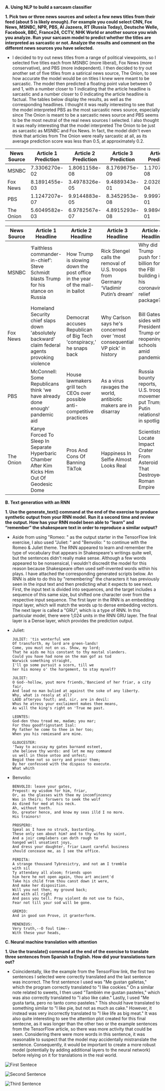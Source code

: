 **A. Using NLP to build a sarcasm classifier**
  
  **1. Pick two or three news sources and select a few news titles from their feed (about 5 is likely enough).  For example you could select CNN, Fox News, MSNBC, NPR, PBS, Al Jazeera, RT (Russia Today), Deutsche Welle, Facebook, BBC, France24, CCTV, NHK World or another source you wish you analyze.  Run your sarcasm model to predict whether the titles are interpreted as sarcastic or not.  Analyze the results and comment on the different news sources you have selected.**
  
* I decided to try out news titles from a range of political viewpoints, so I selected five titles each from MSNBC (more liberal), Fox News (more conservative), and PBS (more independent).  I then decided to try out another set of five titles from a satirical news source, The Onion, to see how accurate the model would be on titles I knew were meant to be sarcastic.  The model then predicted a floating point value between 0 and 1, with a number closer to 1 indicating that the article headline is sarcastic and a number closer to 0 indicating the article headline is factual.  The tables below display the results, as well as the corresponding headlines.  I thought it was really interesting to see that the model interpreted PBS as the most sarcastic news source, especially since The Onion is meant to be a sarcastic news source and PBS seems to be the most neutral of the real news sources I selected.  I also thought it was really interesting that the model interpreted The Onion to be just as sarcastic as MSNBC and Fox News.  In fact, the model didn't even think that articles from The Onion were really sarcastic at all, as its average prediction score was less than 0.5, at approximately 0.2.



| News Source | Article 1 Prediction | Article 2 Prediction | Article 3 Prediction | Article 4 Prediction | Article 5 Prediction | Average Prediction |
|-------------|----------------------|----------------------|----------------------|----------------------|----------------------|--------------------|
| MSNBC       | 7.3306270e-02        | 1.8061158e-08        | 8.1769675e-09        | 1.1707650e-08        | 9.9954504e-01        | ~0.2               |
| Fox News    | 8.1891455e-03        | 3.4978326e-05        | 9.4889343e-01        | 2.0328040e-04        | 2.0152463e-06        | ~0.2               |
| PBS         | 1.1247207e-07        | 9.9144883e-05        | 8.3452953e-08        | 9.9997294e-01        | 9.9573344e-01        | ~0.4               |
| The Onion   | 5.6049582e-03        | 6.9782567e-07        | 4.8915293e-08        | 9.9894577e-01        | 1.4838601e-04        | ~0.2               |




| News Source | Article 1 Headline                                                                                | Article 2 Headline                                                           | Article 3 Headline                                                                   | Article 4 Headline                                                                         | Article 5 Headline                                                                                              |
|-------------|---------------------------------------------------------------------------------------------------|------------------------------------------------------------------------------|--------------------------------------------------------------------------------------|--------------------------------------------------------------------------------------------|-----------------------------------------------------------------------------------------------------------------|
| MSNBC       | ‘Faithless commander-in-chief’: Steve Schmidt blasts  Trump for his stance on Russia              | How Trump is slowing down the post office  in the year of the mail-in ballot | Rick Stengel calls the removal of U.S. troops  from Germany ‘Vladimir Putin’s dream’ | Why did Trump push for $2 billion for the FBI building  in his coronavirus relief package? | Ron Johnson, head of Sen. oversight committee, benefited  financially from policies he backed, claims new group |
| Fox News    | Homeland Security chief slaps down 'absolutely  backward' claim federal agents provoking violence | Democrat accuses Republican of Big Tech  'conspiracy,' he snaps back         | Why Carlson says he's concerned over  'most consequential VP pick' in history        | Bill Gates sides with President Trump  on reopening schools amid pandemic                  | Colorado restaurant owners who defied lockdown close  their doors, cite 'disheartening' restrictions            |
| PBS         | McConnell: Some Republicans think ‘we have  already done enough’ pandemic aid                     | House lawmakers grill tech CEOs over  possible anti-competitive practices    | As a virus ravages the world, antibiotic  makers are in disarray                     | Russia bounty reports, U.S. troop movements put  Trump-Putin relationship in spotlight     | Is U.S. regulatory framework capable of reining in  big tech companies?                                         |
| The Onion   | Kanye Forced To Sleep In Separate Hyperbaric Chamber  After Kim Kicks Him Out Of Geodesic Dome    | Pros And Cons Of Banning TikTok                                              | Happiness In Selfie Almost Looks Real                                                | Scientists Locate Impact Crater From Asteroid  That Destroyed Roman Empire                 | L.A. Designates Open-Air Dining Areas Along  101 Freeway Media                                                  |
  
  
  
**B. Text generation with an RNN**

  **1. Use the generate_text() command at the end of the exercise to produce synthetic output from your RNN model.  Run it a second time and review the output.  How has your RNN model been able to “learn” and “remember” the shakespeare text in order to reproduce a similar output?**
  
*  Aside from using "Romeo: " as the output starter in the TensorFlow link exercise, I also used "Juliet: " and "Benvolio: " to continue with the Romeo & Juliet theme.  The RNN appeared to learn and remember the type of vocabulary that appears in Shakespeare's writings quite well, but the sentences didn't really make sense.  Although a few words appeared to be nonsensical, I wouldn't discredit the model for this reason because Shakespeare often used self-invented words within his plays.  I have attached the corresponding generated scripts below.  An RNN is able to do this by "remembering" the characters it has previously seen in the input text and then predicting what it expects to see next.  First, the input text is divided into sequences, and the target includes a sequence of this same size, but shifted one character over from the respective input sequence.  The first layer in the RNN is an embedding input layer, which will match the words up to dense embedding vectors.  The next layer is called a "GRU", which is a type of RNN.  In this particular model, there were 1,024 units in the RNN GRU layer.  The final layer is a Dense layer, which provides the prediction output.

* Juliet: 

      JULIET: 'tis wonterful wom
      Of transforth, my lord are green-lands!
      Come, you must not on us. Show, my lord;
      That he aids me his constant to thy mastal slanders.
      Could you have had none on the man gof as tod
      Warwick something straight,
      I'll go some pursuit a scorn, till we
      her his money o' the hargement, to stay myself?

      JULIET:
      O God--hollow, yout more friends,'Banciend of her friar, a city fair,
      And lead no man bulied at against the soke of any liberty.
      Why, what is resoly at all?
      LAUD afteryou foutt; and, sir, are in devil:
      Whus he atress your exclaiment makes thee means,
      As will the king's right on 'True me past.

      LEONTES:
      God-den thou tread me, madam; you mar;
      For thou goodfrignstant Isal:
      My father he come to thee in her too;
      When you his remiesand are mine.

      GLOUCESTER:
      'Tway to accusay my gates barnand esteet,
      she believe thy words: and let me may command
      us well in those untoo and unfest;
      Begid thee not so sorry and proser them;
      By her confessed with the dispass to execute.
      What whith 


* Benvolio:

      BENVOLIO: leave your gates,
      Prepost: my wisdom for him, friar,
      Or, as the glasses with thee my incomfincency
      Was in theirs; forswers to seek the wolf
      As dined for med at his neck.
      Ah, without tooth.
      Do, greater hence, and know my seas illd I no more.
      His trainors!

      PROSPERO:
      Speal as I have no struck, bastarding.
      These only sen about him? and to thy wifes by saint,
      And a joir complebers can doth rough to
      hanged well unsatiest joys,
      And dress your daughter, friar Launt careful business
      should concease me, as I see the office.

      PERDITA:
      A strange thousand Tybresictry, and not am I tremble
      with sil
      Ty attendany all aloom; friends upon
      him here he not open again, thou art ancient'd
      Take his child from thou canst down it were,
      And make her disposition.
      Will you not then, my ground back;
      And with all right
      And pass you tell. Pray violent do not use to fain,
      Fear not till your sod will be gone.

      GREMIO:
      And in good son Prove, it granterform.

      MENENIUS:
      Very truth,--O foul time--
      With these your heads, 
  
  
  
**C. Neural machine translation with attention**

  **1. Use the translate() command at the end of the exercise to translate three sentences from Spanish to English.  How did your translations turn out?**
  
* Coincidentally, like the example from the TensorFlow link, the first two sentences I selected were correctly translated and the last sentence was incorrect.  The first sentence I used was "Me gustan galletas," which the program correctly translated to "I like cookies."  On a similar note related to sweets, I then used "También me gustan pasteles," which was also correctly translated to "I also like cake."  Lastly, I used "Me gusta tarta, pero no tanto como pasteles."  This should have translated to something similar to "I like pie, but not as much as cake."  However, it instead was very incorrectly translated to "I like life as big meat."  It was also quite interesting to see the attention plot created for this final sentecne, as it was longer than the other two or the example sentences from the TensorFlow article, so there was more activity that could be seen.  Considering there were more words in this sentence, it was reasonable to suspect that the model may accidentally mistranslate the sentence.  Consequently, it would be important to create a more robust model (potentially by adding additional layers to the neural network) before relying on it for translations in the real world.  

![First Sentece](CookieAttention.png)

![Second Sentence](CakeAttention.png)

![Third Sentence](PieAttention.png)
